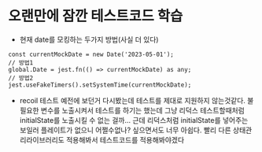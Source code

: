 # 오랜만에 잠깐 테스트코드 학습

- 현재 date를 모킹하는 두가지 방법(사실 더 있다)

```
const currentMockDate = new Date('2023-05-01');
// 방법1
global.Date = jest.fn(() => currentMockDate) as any;
// 방법2
jest.useFakeTimers().setSystemTime(currentMockDate);
```

- recoil 테스트 예전에 보던거 다시봤는데 테스트를 제대로 지원하지 않는것같다. 불필요한 변수를 노출시켜서 테스트를 하기는 했는데 그냥 리덕스 테스트할때처럼 initialState를 노출시킬 수 없는 걸까... 근데 리덕스처럼 initialState를 넣어주는 보일러 플레이트가 없으니 어쩔수없나? 싶으면서도 너무 아쉽다. 빨리 다른 상태관리라이브러리도 적용해봐서 테스트코드를 적용해봐야겠다

